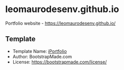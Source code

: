 # leomaurodesenv.github.io

Portfolio website - https://leomaurodesenv.github.io/


## Template

- Template Name: [iPortfolio](https://bootstrapmade.com/iportfolio-bootstrap-portfolio-websites-template/)
- Author: BootstrapMade.com
- License: https://bootstrapmade.com/license/
